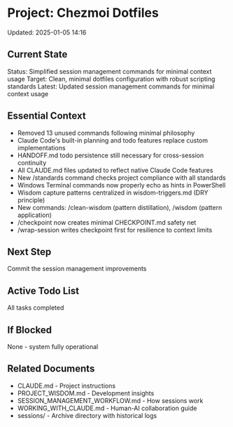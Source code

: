 # Project: Chezmoi Dotfiles
Updated: 2025-01-05 14:16

## Current State
Status: Simplified session management commands for minimal context usage
Target: Clean, minimal dotfiles configuration with robust scripting standards
Latest: Updated session management commands for minimal context usage

## Essential Context
- Removed 13 unused commands following minimal philosophy
- Claude Code's built-in planning and todo features replace custom implementations
- HANDOFF.md todo persistence still necessary for cross-session continuity
- All CLAUDE.md files updated to reflect native Claude Code features
- New /standards command checks project compliance with all standards
- Windows Terminal commands now properly echo as hints in PowerShell
- Wisdom capture patterns centralized in wisdom-triggers.md (DRY principle)
- New commands: /clean-wisdom (pattern distillation), /wisdom (pattern application)
- /checkpoint now creates minimal CHECKPOINT.md safety net
- /wrap-session writes checkpoint first for resilience to context limits

## Next Step
Commit the session management improvements

## Active Todo List
All tasks completed

## If Blocked
None - system fully operational

## Related Documents
- CLAUDE.md - Project instructions
- PROJECT_WISDOM.md - Development insights
- SESSION_MANAGEMENT_WORKFLOW.md - How sessions work
- WORKING_WITH_CLAUDE.md - Human-AI collaboration guide
- sessions/ - Archive directory with historical logs